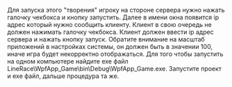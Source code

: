 Для запуска этого "творения" игроку на стороне сервера нужно нажать галочку чекбокса и кнопку запустить. Далее в имени окна появится ip адрес который нужно сообщить клиенту. Клиент в свою очередь не должен нажимать галочку чекбокса. Клиент должен ввести ip адрес сервера и нажать кнопку запуск.
Обратите внимание на масштаб приложений в настройках системы, он должен быть в значении 100, иначе игра будет некорректно отображаться.
Для того чтобы запустить на одном компьютере найдите exe файл LineRace\WpfApp_Game\bin\Debug\WpfApp_Game.exe. Запустите проект и exe файл, дальше процедура та же.
